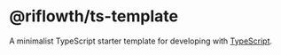# @riflowth/ts-template
A minimalist TypeScript starter template for developing with [TypeScript](https://www.typescriptlang.org/).
